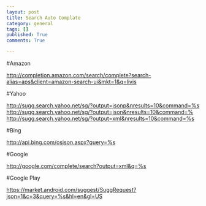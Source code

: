 ```yaml
---
layout: post
title: Search Auto Complate
category: general
tags: []
published: True
comments: True

---
```


#Amazon

http://completion.amazon.com/search/complete?search-alias=aps&client=amazon-search-ui&mkt=1&q=livis

#Yahoo

http://sugg.search.yahoo.net/sg/?output=jsonp&nresults=10&command=%s
http://sugg.search.yahoo.net/sg/?output=json&nresults=10&command=%
http://sugg.search.yahoo.net/sg/?output=xml&nresults=10&command=%s

#Bing

http://api.bing.com/osjson.aspx?query=%s

#Google

http://google.com/complete/search?output=xml&q=%s

#Google Play

https://market.android.com/suggest/SuggRequest?json=1&c=3&query=%s&hl=en&gl=US